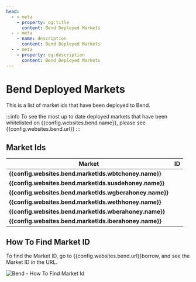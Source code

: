 ```yaml
---
head:
  - - meta
    - property: og:title
      content: Bend Deployed Markets
  - - meta
    - name: description
      content: Bend Deployed Markets
  - - meta
    - property: og:description
      content: Bend Deployed Markets
---
```


<script setup>
  import config from '@berachain/config/constants.json';
  import CopyToClipboard from '@berachain/ui/CopyToClipboard';
</script>

# Bend Deployed Markets

This is a list of market ids that have been deployed to Bend.

:::info
To see the most up to date deployed markets that have been whitelisted on {{config.websites.bend.name}}, please see <a target="_blank" :href="config.websites.bend.url + 'borrow?utm_source=' + config.websites.docsBend.utmSource">{{config.websites.bend.url}}</a>
:::

## Market Ids

| Market                                                  | ID                                                                                                          |
| ------------------------------------------------------- | ----------------------------------------------------------------------------------------------------------- |
| **{{config.websites.bend.marketIds.wbtchoney.name}}**   | **<ClientOnly><CopyToClipboard :text="config.websites.bend.marketIds.wbtchoney.address" /></ClientOnly>**   |
| **{{config.websites.bend.marketIds.susdehoney.name}}**  | **<ClientOnly><CopyToClipboard :text="config.websites.bend.marketIds.susdehoney.address" /></ClientOnly>**  |
| **{{config.websites.bend.marketIds.wgberahoney.name}}** | **<ClientOnly><CopyToClipboard :text="config.websites.bend.marketIds.wgberahoney.address" /></ClientOnly>** |
| **{{config.websites.bend.marketIds.wethhoney.name}}**   | **<ClientOnly><CopyToClipboard :text="config.websites.bend.marketIds.wethhoney.address" /></ClientOnly>**   |
| **{{config.websites.bend.marketIds.wberahoney.name}}**  | **<ClientOnly><CopyToClipboard :text="config.websites.bend.marketIds.wberahoney.address" /></ClientOnly>**  |
| **{{config.websites.bend.marketIds.iberahoney.name}}**  | **<ClientOnly><CopyToClipboard :text="config.websites.bend.marketIds.iberahoney.address" /></ClientOnly>**  |

## How To Find Market ID

To find the Market ID, go to <a target="_blank" :href="config.websites.bend.url + 'borrow?utm_source=' + config.websites.docsBend.utmSource">{{config.websites.bend.url}}borrow</a>, and see the Market ID in the URL.

![Bend - How To Find Market Id](/assets/developers-deployedmarkets-marketid.png)
